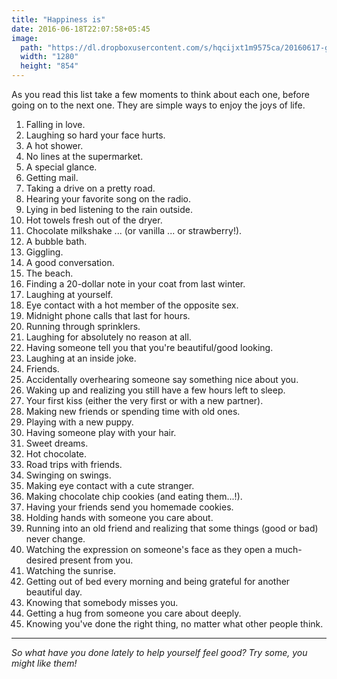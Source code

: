 ```yaml
---
title: "Happiness is"
date: 2016-06-18T22:07:58+05:45
image:
  path: "https://dl.dropboxusercontent.com/s/hqcijxt1m9575ca/20160617-group-of-young-people-enjoying-a-beach-party.jpg"
  width: "1280"
  height: "854"
---
```


As you read this list take a few moments to think about each one, before going on to the next one. They are simple ways to enjoy the joys of life.

1. Falling in love.
2. Laughing so hard your face hurts.
3. A hot shower.
4. No lines at the supermarket.
5. A special glance.
6. Getting mail.
7. Taking a drive on a pretty road.
8. Hearing your favorite song on the radio.
9. Lying in bed listening to the rain outside.
10. Hot towels fresh out of the dryer.
11. Chocolate milkshake ... (or vanilla ... or strawberry!).
12. A bubble bath.
13. Giggling.
14. A good conversation.
15. The beach.
16. Finding a 20-dollar note in your coat from last winter.
17. Laughing at yourself.
18. Eye contact with a hot member of the opposite sex.
19. Midnight phone calls that last for hours.
20. Running through sprinklers.
21. Laughing for absolutely no reason at all.
22. Having someone tell you that you're beautiful/good looking.
23. Laughing at an inside joke.
24. Friends.
25. Accidentally overhearing someone say something nice about you.
26. Waking up and realizing you still have a few hours left to sleep.
27. Your first kiss (either the very first or with a new partner).
28. Making new friends or spending time with old ones.
29. Playing with a new puppy.
30. Having someone play with your hair.
31. Sweet dreams.
32. Hot chocolate.
33. Road trips with friends.
34. Swinging on swings.
35. Making eye contact with a cute stranger.
36. Making chocolate chip cookies (and eating them...!).
37. Having your friends send you homemade cookies.
38. Holding hands with someone you care about.
39. Running into an old friend and realizing that some things (good or bad) never change.
40. Watching the expression on someone's face as they open a much-desired present from you.
41. Watching the sunrise.
42. Getting out of bed every morning and being grateful for another beautiful day.
43. Knowing that somebody misses you.
44. Getting a hug from someone you care about deeply.
45. Knowing you've done the right thing, no matter what other people think.

---

*So what have you done lately to help yourself feel good? Try some, you might like them!*
